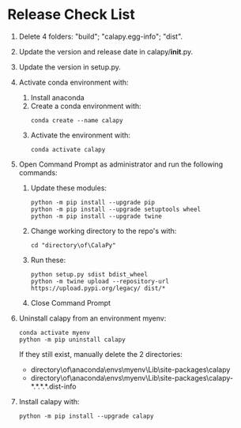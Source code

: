 # Release Check List

1. Delete 4 folders: "build"; "calapy.egg-info"; "dist".

2. Update the version and release date in calapy/__init__.py.

3. Update the version in setup.py.

4. Activate conda environment with:
   
   1. Install anaconda
   2. Create a conda environment with:
      ```
      conda create --name calapy
      ```
   3. Activate the environment with:
      ```
      conda activate calapy
      ```

5. Open Command Prompt as administrator and run the following commands:

   1. Update these modules:
      ```
      python -m pip install --upgrade pip
      python -m pip install --upgrade setuptools wheel
      python -m pip install --upgrade twine
      ```
   2. Change working directory to the repo's with:
      ```
      cd "directory\of\CalaPy"
      ```

   3. Run these:
      ```
      python setup.py sdist bdist_wheel
      python -m twine upload --repository-url https://upload.pypi.org/legacy/ dist/*
      ```
   4. Close Command Prompt

6. Uninstall calapy from an environment myenv:
   ```
   conda activate myenv
   python -m pip uninstall calapy
   ```
   If they still exist, manually delete the 2 directories:
   - directory\of\anaconda\envs\myenv\Lib\site-packages\calapy
   - directory\of\anaconda\envs\myenv\Lib\site-packages\calapy-\*.\*.\*.\*.dist-info

7. Install calapy with:
   ```
   python -m pip install --upgrade calapy
   ```

